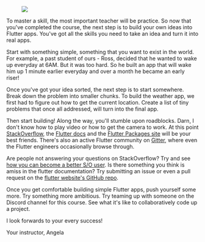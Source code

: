 <figure><img src="https://udemy-images.s3.amazonaws.com:443/redactor/raw/2019-04-25_09-33-12-9fa35a485851a0ef3e1f4cd14eb9d5bd.png"></figure><p>To master a skill, the most important teacher will be practice. So now that you've completed the course, the next step is to build your own ideas into Flutter apps. You've got all the skills you need to take an idea and turn it into real apps. </p><p>Start with something simple, something that you want to exist in the world. For example, a past student of ours - Ross, decided that he wanted to wake up everyday at 6AM. But it was too hard. So he built an app that will wake him up 1 minute earlier everyday and over a month he became an early riser!</p><p>Once you've got your idea sorted, the next step is to start somewhere. Break down the problem into smaller chunks. To build the weather app, we first had to figure out how to get the current location. Create a list of tiny problems that once all addressed, will turn into the final app.</p><p>Then start building! Along the way, you'll stumble upon roadblocks. Darn, I don't know how to play video or how to get the camera to work. At this point <a href="https://stackoverflow.com/" rel="noopener noreferrer" target="_blank">StackOverflow</a>, the <a href="https://flutter.dev/docs" rel="noopener noreferrer" target="_blank">Flutter docs</a> and the <a href="https://pub.dartlang.org/flutter" rel="noopener noreferrer" target="_blank">Flutter Packages site</a> will be your best friends. There's also an active Flutter community on <a href="https://gitter.im/flutter/flutter" rel="noopener noreferrer" target="_blank">Gitter</a>, where even the Flutter engineers occasionally browse through.</p><p>Are people not answering your questions on StackOverflow? Try and see <a href="https://medium.freecodecamp.org/5-steps-to-become-a-better-stack-overflow-user-4ce85711c0f9" rel="noopener noreferrer" target="_blank">how you can become a better S/O user</a>. Is there something you think is amiss in the flutter documentation? Try submitting an issue or even a pull request on the <a href="https://github.com/flutter/website/issues" rel="noopener noreferrer" target="_blank">flutter website's GitHub repo</a>. </p><p>Once you get comfortable building simple Flutter apps, push yourself some more. Try something more ambitious. Try teaming up with someone on the Discord channel for this course. See what it's like to collaboratively code up a project. </p><p>I look forwards to your every success!</p><p>Your instructor, Angela</p>